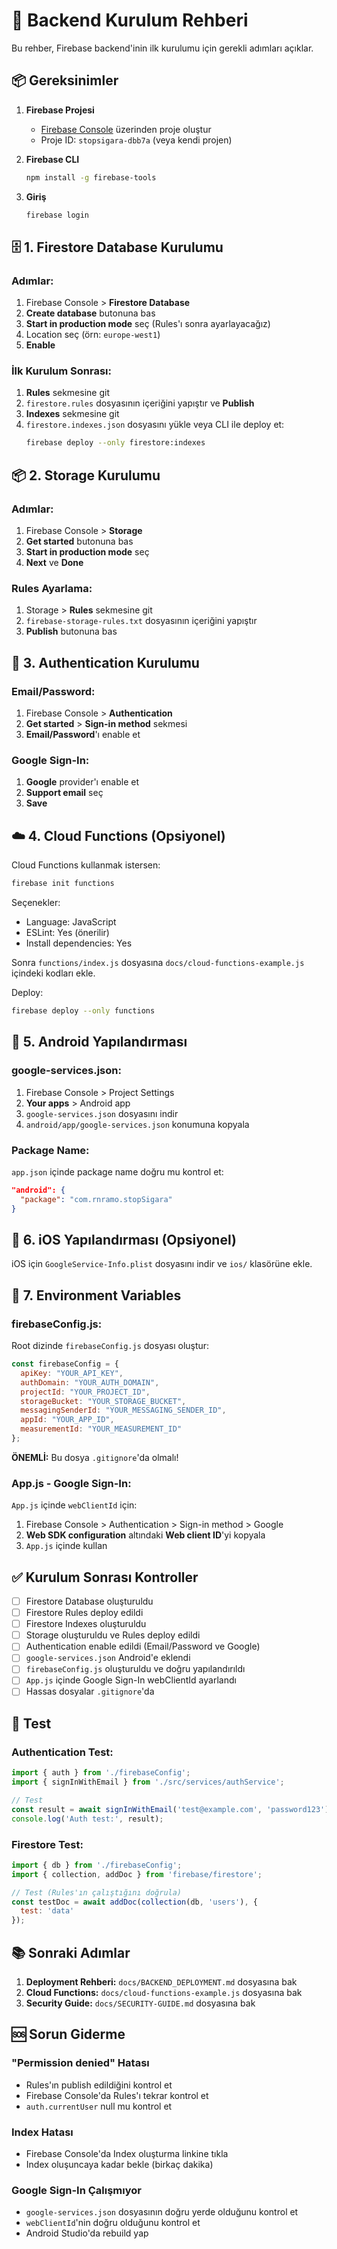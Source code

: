 # 🔧 Backend Kurulum Rehberi

Bu rehber, Firebase backend'inin ilk kurulumu için gerekli adımları açıklar.

## 📦 Gereksinimler

1. **Firebase Projesi**
   - [Firebase Console](https://console.firebase.google.com/) üzerinden proje oluştur
   - Proje ID: `stopsigara-dbb7a` (veya kendi projen)

2. **Firebase CLI**
   ```bash
   npm install -g firebase-tools
   ```

3. **Giriş**
   ```bash
   firebase login
   ```

## 🗄️ 1. Firestore Database Kurulumu

### Adımlar:

1. Firebase Console > **Firestore Database**
2. **Create database** butonuna bas
3. **Start in production mode** seç (Rules'ı sonra ayarlayacağız)
4. Location seç (örn: `europe-west1`)
5. **Enable**

### İlk Kurulum Sonrası:

1. **Rules** sekmesine git
2. `firestore.rules` dosyasının içeriğini yapıştır ve **Publish**
3. **Indexes** sekmesine git
4. `firestore.indexes.json` dosyasını yükle veya CLI ile deploy et:
   ```bash
   firebase deploy --only firestore:indexes
   ```

## 📦 2. Storage Kurulumu

### Adımlar:

1. Firebase Console > **Storage**
2. **Get started** butonuna bas
3. **Start in production mode** seç
4. **Next** ve **Done**

### Rules Ayarlama:

1. Storage > **Rules** sekmesine git
2. `firebase-storage-rules.txt` dosyasının içeriğini yapıştır
3. **Publish** butonuna bas

## 🔐 3. Authentication Kurulumu

### Email/Password:

1. Firebase Console > **Authentication**
2. **Get started** > **Sign-in method** sekmesi
3. **Email/Password**'ı enable et

### Google Sign-In:

1. **Google** provider'ı enable et
2. **Support email** seç
3. **Save**

## ☁️ 4. Cloud Functions (Opsiyonel)

Cloud Functions kullanmak istersen:

```bash
firebase init functions
```

Seçenekler:
- Language: JavaScript
- ESLint: Yes (önerilir)
- Install dependencies: Yes

Sonra `functions/index.js` dosyasına `docs/cloud-functions-example.js` içindeki kodları ekle.

Deploy:
```bash
firebase deploy --only functions
```

## 📱 5. Android Yapılandırması

### google-services.json:

1. Firebase Console > Project Settings
2. **Your apps** > Android app
3. `google-services.json` dosyasını indir
4. `android/app/google-services.json` konumuna kopyala

### Package Name:

`app.json` içinde package name doğru mu kontrol et:
```json
"android": {
  "package": "com.rnramo.stopSigara"
}
```

## 🍎 6. iOS Yapılandırması (Opsiyonel)

iOS için `GoogleService-Info.plist` dosyasını indir ve `ios/` klasörüne ekle.

## 🔑 7. Environment Variables

### firebaseConfig.js:

Root dizinde `firebaseConfig.js` dosyası oluştur:

```javascript
const firebaseConfig = {
  apiKey: "YOUR_API_KEY",
  authDomain: "YOUR_AUTH_DOMAIN",
  projectId: "YOUR_PROJECT_ID",
  storageBucket: "YOUR_STORAGE_BUCKET",
  messagingSenderId: "YOUR_MESSAGING_SENDER_ID",
  appId: "YOUR_APP_ID",
  measurementId: "YOUR_MEASUREMENT_ID"
};
```

**ÖNEMLİ:** Bu dosya `.gitignore`'da olmalı!

### App.js - Google Sign-In:

`App.js` içinde `webClientId` için:

1. Firebase Console > Authentication > Sign-in method > Google
2. **Web SDK configuration** altındaki **Web client ID**'yi kopyala
3. `App.js` içinde kullan

## ✅ Kurulum Sonrası Kontroller

- [ ] Firestore Database oluşturuldu
- [ ] Firestore Rules deploy edildi
- [ ] Firestore Indexes oluşturuldu
- [ ] Storage oluşturuldu ve Rules deploy edildi
- [ ] Authentication enable edildi (Email/Password ve Google)
- [ ] `google-services.json` Android'e eklendi
- [ ] `firebaseConfig.js` oluşturuldu ve doğru yapılandırıldı
- [ ] `App.js` içinde Google Sign-In webClientId ayarlandı
- [ ] Hassas dosyalar `.gitignore`'da

## 🧪 Test

### Authentication Test:

```javascript
import { auth } from './firebaseConfig';
import { signInWithEmail } from './src/services/authService';

// Test
const result = await signInWithEmail('test@example.com', 'password123');
console.log('Auth test:', result);
```

### Firestore Test:

```javascript
import { db } from './firebaseConfig';
import { collection, addDoc } from 'firebase/firestore';

// Test (Rules'ın çalıştığını doğrula)
const testDoc = await addDoc(collection(db, 'users'), {
  test: 'data'
});
```

## 📚 Sonraki Adımlar

1. **Deployment Rehberi:** `docs/BACKEND_DEPLOYMENT.md` dosyasına bak
2. **Cloud Functions:** `docs/cloud-functions-example.js` dosyasına bak
3. **Security Guide:** `docs/SECURITY-GUIDE.md` dosyasına bak

## 🆘 Sorun Giderme

### "Permission denied" Hatası

- Rules'ın publish edildiğini kontrol et
- Firebase Console'da Rules'ı tekrar kontrol et
- `auth.currentUser` null mu kontrol et

### Index Hatası

- Firebase Console'da Index oluşturma linkine tıkla
- Index oluşuncaya kadar bekle (birkaç dakika)

### Google Sign-In Çalışmıyor

- `google-services.json` dosyasının doğru yerde olduğunu kontrol et
- `webClientId`'nin doğru olduğunu kontrol et
- Android Studio'da rebuild yap

